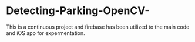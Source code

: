 # Detecting-Parking-OpenCV-
This is a continuous project and firebase has been utilized to the main code and iOS app for expermentation.
